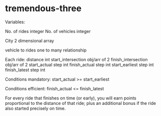 # tremendous-three


Variables:

No. of rides integer
No. of vehicles integer

City 2 dimensional array

vehicle to rides one to many relationship

Each ride:
    distance int
    start_intersection obj/arr of 2
    finish_intersection obj/arr of 2
    start_actual step int
    finish_actual step int
    start_earliest step int
    finish_latest step int
    
Conditions mandatory:
    start_actual >= start_earliest
    
Conditions efficient:
    finish_actual <= finish_latest
    
    
For every ride that finishes on time (or early), you will earn points proportional to the distance of that ride;
plus an additional bonus if the ride also started precisely on time.
